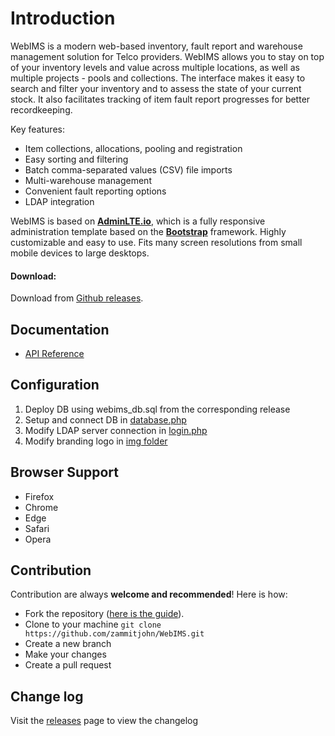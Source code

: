 Introduction
============

WebIMS is a modern web-based inventory, fault report and warehouse management solution for Telco providers. WebIMS allows you to stay on top of your inventory levels and value across multiple locations, as well as multiple projects - pools and collections. The interface makes it easy to search and filter your inventory and to assess the state of your current stock. It also facilitates tracking of item fault report progresses for better recordkeeping.

Key features:
- Item collections, allocations, pooling and registration
- Easy sorting and filtering
- Batch comma-separated values (CSV) file imports
- Multi-warehouse management
- Convenient fault reporting options
- LDAP integration

WebIMS is based on **[AdminLTE.io](https://adminlte.io)**, which is a fully responsive administration template based on the **[Bootstrap](https://getbootstrap.com)** framework.
Highly customizable and easy to use. Fits many screen resolutions from small mobile devices to large desktops.

#### Download:

Download from [Github releases](https://github.com/zammitjohn/WebIMS/releases).

Documentation
-------------
- [API Reference](docs/api.md)

Configuration
---------------
1. Deploy DB using webims_db.sql from the corresponding release
2. Setup and connect DB in [database.php](api/config/database.php)
3. Modify LDAP server connection in [login.php](api/users/login.php)
4. Modify branding logo in [img folder](dist/img)     

Browser Support
---------------
- Firefox
- Chrome
- Edge
- Safari
- Opera

Contribution
------------
Contribution are always **welcome and recommended**! Here is how:

- Fork the repository ([here is the guide](https://help.github.com/articles/fork-a-repo/)).
- Clone to your machine ```git clone https://github.com/zammitjohn/WebIMS.git```
- Create a new branch
- Make your changes
- Create a pull request

Change log
----------
Visit the [releases](https://github.com/zammitjohn/WebIMS/releases) page to view the changelog